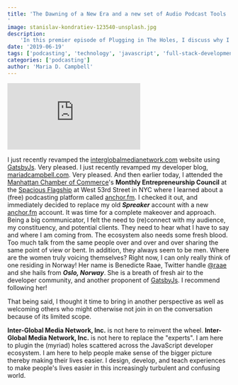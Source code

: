 ```yaml
---
title: 'The Dawning of a New Era and a new set of Audio Podcast Tools
'
image: stanislav-kondratiev-123540-unsplash.jpg
description:
    'In this premier episode of Plugging in The Holes, I discuss why I decided to create this podcast.'
date: '2019-06-19'
tags: ['podcasting', 'technology', 'javascript', 'full-stack-development', 'leadership', 'community', 'women-in-tech']
categories: ['podcasting']
author: 'Maria D. Campbell'
---
```


<iframe
src="https://anchor.fm/maria-campbell/embed/episodes/The-Dawning-of-a-New-Era-and-a-new-set-of-Audio-Podcast-Tools-e4crl0" 
frameborder="0" 
scrolling="no"
sandbox=""
title="The Dawning of a New Era and a new set of Audio Podcast Tools">
</iframe>

I just recently revamped the
[interglobalmedianetwork.com](https://www.interglobalmedianetwork.com) website
using [GatsbyJs](https://www.gatsbyjs.org/). Very pleased. I just recently
revamped my developer blog,
[mariadcampbell.com](https://www.mariadcampbell.com). Very pleased. And then
earlier today, I attended the
[Manhattan Chamber of Commerce](https://www.manhattancc.org/)'s **Monthly
Entrepreneurship Council** at the [Spacious Flagship](https://www.spacious.com/)
at West 53rd Street in NYC where I learned about a (free) podcasting platform
called [anchor.fm](https://anchor.fm/). I checked it out, and immediately
decided to replace my old **_Spreaker_** account with a new
[anchor.fm](https://anchor.fm/) account. It was time for a complete makeover and
approach. Being a big communicator, I felt the need to (re)connect with my
audience, my constituency, and potential clients. They need to hear what I have
to say and where I am coming from. The ecosystem also needs some fresh blood.
Too much talk from the same people over and over and over sharing the same point
of view or bent. In addition, they always seem to be men. Where are the women
truly voicing themselves? Right now, I can only really think of one residing in
Norway! Her name is Benedicte Raae, Twitter handle
[@raae](https://twitter.com/raae) and she hails from **_Oslo, Norway_**. She is
a breath of fresh air to the developer community, and another proponent of
[GatsbyJs](https://www.gatsbyjs.org/). I recommend following her!

That being said, I thought it time to bring in another perspective as well as
welcoming others who might otherwise not join in on the conversation because of
its limited scope.

**Inter-Global Media Network, Inc.** is not here to reinvent the wheel.
**Inter-Global Media Network, Inc.** is not here to replace the "experts". I am
here to plugin the (myriad) holes scattered across the JavaScript developer
ecosystem. I am here to help people make sense of the bigger picture thereby
making their lives easier. I design, develop, and teach experiences to make
people's lives easier in this increasingly turbulent and confusing world.
